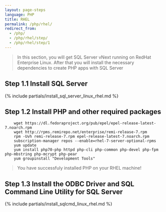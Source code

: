 ```yaml
---
layout: page-steps
language: PHP
title: RHEL
permalink: /php/rhel/
redirect_from:
  - /php/
  - /php/rhel/step/
  - /php/rhel/step/1
---
```


> In this section, you will get SQL Server vNext running on RedHat Enterprise Linux. After that you will install the necessary dependencies to create PHP apps with SQL Server

## Step 1.1 Install SQL Server
{% include partials/install_sql_server_linux_rhel.md %}

## Step 1.2 Install PHP and other required packages


```terminal
    wget https://dl.fedoraproject.org/pub/epel/epel-release-latest-7.noarch.rpm
    wget http://rpms.remirepo.net/enterprise/remi-release-7.rpm
    rpm -Uvh remi-release-7.rpm epel-release-latest-7.noarch.rpm
    subscription-manager repos --enable=rhel-7-server-optional-rpms
    yum update
    yum install php70-php httpd php-cli php-common php-devel php-fpm php-mbstring php-mcrypt php-pear
    yum groupinstall "Development Tools"
```

> You have successfuly installed PHP on your RHEL machine! 

## Step 1.3 Install the ODBC Driver and SQL Command Line Utility for SQL Server

{% include partials/install_sqlcmd_linux_rhel.md %}

